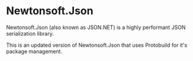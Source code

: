 Newtonsoft.Json
========================

Newtonsoft.Json (also known as JSON.NET) is a highly performant JSON serialization library.

This is an updated version of Newtonsoft.Json that uses Protobuild for it's package management.